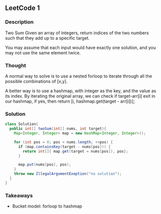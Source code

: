 ## LeetCode 1

### Description
Two Sum
Given an array of integers, return indices of the two numbers such that they add up to a specific target.

You may assume that each input would have exactly one solution, and you may not use the same element twice.

### Thought
A normal way to solve is to use a nested forloop to iterate through all the possible combinations of [x,y].

A better way is to use a hashmap, with integer as the key, and the value as its index. By iterating the original array, we can check if target-arr[i] exit in our hashmap, if yes, then return [i, hashmap.get(target - arr[i])];

### Solution
```java
class Solution{
  public int[] twoSum(int[] nums, int target){
    Map<Integer, Integer> map = new HashMap<Integer, Integer>();

    for (int pos = 0; pos < nums.length; ++pos) {
      if (map.containsKey(target - nums[pos])) {
        return int[]{ map.get(target = nums[pos]), pos};
      }

      map.put(nums[pos], pos);
    }
    throw new IllegalArgumentExeption("no solution");
  }
}
```

### Takeaways
* Bucket model: forloop to hashmap
